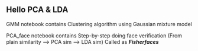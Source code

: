 ## Hello PCA & LDA
GMM notebook contains Clustering algorithm using Gaussian mixture model

PCA_face notebook contains Step-by-step doing face verification (From plain similarity --> PCA sim --> LDA sim) Called as ***Fisherfaces***
